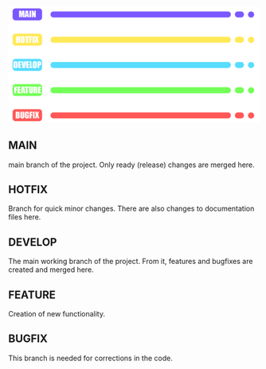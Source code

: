 ![BRANCHES](photos/branches.png)

## MAIN
main branch of the project. Only ready (release) changes are merged here.

## HOTFIX
Branch for quick minor changes. There are also changes to documentation files here.

## DEVELOP
The main working branch of the project. From it, features and bugfixes are created and merged here.

## FEATURE
Creation of new functionality.

## BUGFIX
This branch is needed for corrections in the code.